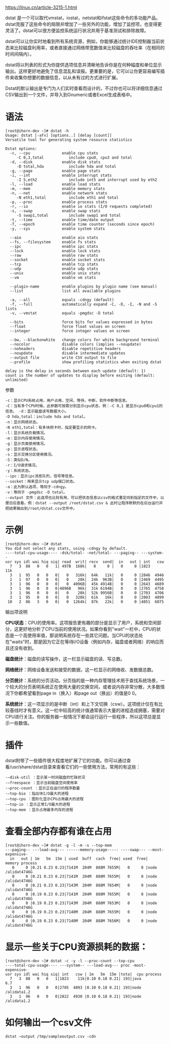 https://linux.cn/article-3215-1.html

dstat 是一个可以取代vmstat，iostat，netstat和ifstat这些命令的多功能产品。dstat克服了这些命令的局限并增加了一些另外的功能，增加了监控项，也变得更灵活了。dstat可以很方便监控系统运行状况并用于基准测试和排除故障。

dstat可以让你实时地看到所有系统资源，例如，你能够通过统计IDE控制器当前状态来比较磁盘利用率，或者直接通过网络带宽数值来比较磁盘的吞吐率（在相同的时间间隔内）。

dstat将以列表的形式为你提供选项信息并清晰地告诉你是在何种幅度和单位显示输出。这样更好地避免了信息混乱和误报。更重要的是，它可以让你更容易编写插件来收集你想要的数据信息，以从未有过的方式进行扩展。

Dstat的默认输出是专门为人们实时查看而设计的，不过你也可以将详细信息通过CSV输出到一个文件，并导入到Gnumeric或者Excel生成表格中。

# 语法
	
	[root@ihorn-dev ~]# dstat -h
	Usage: dstat [-afv] [options..] [delay [count]]
	Versatile tool for generating system resource statistics
	
	Dstat options:
	  -c, --cpu              enable cpu stats
	     -C 0,3,total           include cpu0, cpu3 and total
	  -d, --disk             enable disk stats
	     -D total,hda           include hda and total
	  -g, --page             enable page stats
	  -i, --int              enable interrupt stats
	     -I 5,eth2              include int5 and interrupt used by eth2
	  -l, --load             enable load stats
	  -m, --mem              enable memory stats
	  -n, --net              enable network stats
	     -N eth1,total          include eth1 and total
	  -p, --proc             enable process stats
	  -r, --io               enable io stats (I/O requests completed)
	  -s, --swap             enable swap stats
	     -S swap1,total         include swap1 and total
	  -t, --time             enable time/date output
	  -T, --epoch            enable time counter (seconds since epoch)
	  -y, --sys              enable system stats
	
	  --aio                  enable aio stats
	  --fs, --filesystem     enable fs stats
	  --ipc                  enable ipc stats
	  --lock                 enable lock stats
	  --raw                  enable raw stats
	  --socket               enable socket stats
	  --tcp                  enable tcp stats
	  --udp                  enable udp stats
	  --unix                 enable unix stats
	  --vm                   enable vm stats
	
	  --plugin-name          enable plugins by plugin name (see manual)
	  --list                 list all available plugins
	
	  -a, --all              equals -cdngy (default)
	  -f, --full             automatically expand -C, -D, -I, -N and -S lists
	  -v, --vmstat           equals -pmgdsc -D total
	
	  --bits                 force bits for values expressed in bytes
	  --float                force float values on screen
	  --integer              force integer values on screen
	
	  --bw, --blackonwhite   change colors for white background terminal
	  --nocolor              disable colors (implies --noupdate)
	  --noheaders            disable repetitive headers
	  --noupdate             disable intermediate updates
	  --output file          write CSV output to file
	  --profile              show profiling statistics when exiting dstat
	
	delay is the delay in seconds between each update (default: 1)
	count is the number of updates to display before exiting (default: unlimited)

参数

    -c：显示CPU系统占用，用户占用，空闲，等待，中断，软件中断等信息。
	-C：当有多个CPU时候，此参数可按需分别显示cpu状态，例：-C 0,1 是显示cpu0和cpu1的信息。 -d：显示磁盘读写数据大小。 
	-D hda,total：include hda and total。 
	-n：显示网络状态。 
	-N eth1,total：有多块网卡时，指定要显示的网卡。 
	-l：显示系统负载情况。 
	-m：显示内存使用情况。 
	-g：显示页面使用情况。 
	-p：显示进程状态。 
	-s：显示交换分区使用情况。 
	-S：类似D/N。 
	-r：I/O请求情况。 
	-y：系统状态。 
	--ipc：显示ipc消息队列，信号等信息。 
	--socket：用来显示tcp udp端口状态。 
	-a：此为默认选项，等同于-cdngy。 
	-v：等同于 -pmgdsc -D total。 
	--output 文件：此选项也比较有用，可以把状态信息以csv的格式重定向到指定的文件中，以便日后查看。例：dstat --output /root/dstat.csv & 此时让程序默默的在后台运行并把结果输出到/root/dstat.csv文件中。

# 示例
	
	[root@ihorn-dev ~]# dstat
	You did not select any stats, using -cdngy by default.
	----total-cpu-usage---- -dsk/total- -net/total- ---paging-- ---system--
	usr sys idl wai hiq siq| read  writ| recv  send|  in   out | int   csw 
	  7   3  88   0   0   1| 497B  168k|   0     0 |   0     0 |1823    11k
	  3   1  95   0   0   0|   0   316k|  64k   11k|   0     0 |2846  4946 
	  2   1  97   0   0   0|   0    20k|  24k  963B|   0     0 |2469  4495 
	  3   1  96   0   0   0|   0  4096B|  45k 4914B|   0     0 |2643  4689 
	  3   1  96   0   0   0|4096B   96k|  31k 6194B|   0     0 |2765  4758 
	  3   1  96   0   0   0|   0    20k|  52k 9956B|   0     0 |2703  4706 
	  3   1  95   0   0   0|   0   328k|  61k   16k|   0     0 |2803  4899 
	 10   2  86   3   0   0|   0  1264k|  87k   22k|   0     0 |4051  6075 

输出项说明

**CPU状态**：CPU的使用率。这项报告更有趣的部分是显示了用户，系统和空闲部分，这更好地分析了CPU当前的使用状况。如果你看到"wait"一栏中，CPU的状态是一个高使用率值，那说明系统存在一些其它问题。当CPU的状态处在"waits"时，那是因为它正在等待I/O设备（例如内存，磁盘或者网络）的响应而且还没有收到。

**磁盘统计**：磁盘的读写操作，这一栏显示磁盘的读、写总数。

**网络统计**：网络设备发送和接受的数据，这一栏显示的网络收、发数据总数。

**分页统计**：系统的分页活动。分页指的是一种内存管理技术用于查找系统场景，一个较大的分页表明系统正在使用大量的交换空间，或者说内存非常分散，大多数情况下你都希望看到page in（换入）和page out（换出）的值是0 0。

**系统统计**：这一项显示的是中断（int）和上下文切换（csw）。这项统计仅在有比较基线时才有意义。这一栏中较高的统计值通常表示大量的进程造成拥塞，需要对CPU进行关注。你的服务器一般情况下都会运行运行一些程序，所以这项总是显示一些数值。



# 插件
dstat附带了一些插件很大程度地扩展了它的功能。你可以通过查看/usr/share/dstat目录来查看它们的一些使用方法，常用的有这些：

    -–disk-util ：显示某一时间磁盘的忙碌状况
    -–freespace ：显示当前磁盘空间使用率
    -–proc-count ：显示正在运行的程序数量
    -–top-bio ：指出块I/O最大的进程
    -–top-cpu ：图形化显示CPU占用最大的进程
    -–top-io ：显示正常I/O最大的进程
    -–top-mem ：显示占用最多内存的进程

# 查看全部内存都有谁在占用

	[root@ihorn-dev ~]# dstat -g -l -m -s --top-mem
	---paging-- ---load-avg--- ------memory-usage----- ----swap--- --most-expensive-
	  in   out | 1m   5m  15m | used  buff  cach  free| used  free|  memory process 
	   0     0 |0.21 0.23 0.23|7141M  204M  888M 7655M|   0     0 |node /alidat4746G
	   0     0 |0.21 0.23 0.23|7141M  204M  888M 7655M|   0     0 |node /alidat4746G
	   0     0 |0.21 0.23 0.23|7143M  204M  888M 7654M|   0     0 |node /alidat4746G
	   0     0 |0.19 0.23 0.23|7141M  204M  888M 7655M|   0     0 |node /alidat4746G
	   0     0 |0.19 0.23 0.23|7143M  204M  888M 7653M|   0     0 |node /alidat4746G
	   0     0 |0.19 0.23 0.23|7140M  204M  888M 7655M|   0     0 |node /alidat4746G
	   0     0 |0.19 0.23 0.23|7140M  204M  888M 7656M|   0     0 |node /alidat4746G

# 显示一些关于CPU资源损耗的数据：

	[root@ihorn-dev ~]# dstat -c -y -l --proc-count --top-cpu
	----total-cpu-usage---- ---system-- ---load-avg--- proc -most-expensive-
	usr sys idl wai hiq siq| int   csw | 1m   5m  15m |tota|  cpu process   
	  7   3  88   0   0   1|1823    11k|0.10 0.18 0.21| 193|java         6.7
	  3   1  96   0   0   0|2785  4893 |0.10 0.18 0.21| 193|node /alidata1.2
	  3   1  96   0   0   0|2822  4930 |0.10 0.18 0.21| 193|node /alidata1.2

# 如何输出一个csv文件

	dstat –output /tmp/sampleoutput.csv -cdn